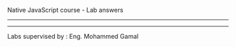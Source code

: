 
Native JavaScript course - Lab answers

------------------------------------------------------
------------------------------------------------------

Labs supervised by : Eng. Mohammed Gamal
